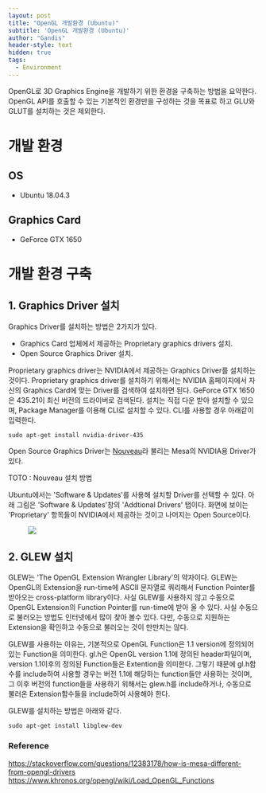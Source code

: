 ```yaml
---
layout: post
title: "OpenGL 개발환경 (Ubuntu)"
subtitle: 'OpenGL 개발환경 (Ubuntu)'
author: "Gandis"
header-style: text
hidden: true
tags:
  - Environment
---
```


OpenGL로 3D Graphics Engine을 개발하기 위한 환경을 구축하는 방법을 요약한다. OpenGL API를 호출할 수 있는 기본적인 환경만을 구성하는 것을 목표로 하고 GLU와 GLUT를 설치하는 것은 제외한다.


# 개발 환경
## OS
 - Ubuntu 18.04.3

## Graphics Card
 - GeForce GTX 1650


# 개발 환경 구축
## 1. Graphics Driver 설치
Graphics Driver를 설치하는 방법은 2가지가 있다.
 - Graphics Card 업체에서 제공하는 Proprietary graphics drivers 설치.
 - Open Source Graphics Driver 설치.
 
Proprietary graphics driver는 NVIDIA에서 제공하는 Graphics Driver를 설치하는 것이다. Proprietary graphics driver를 설치하기 위해서는 NVIDIA 홈페이지에서 자신의 Graphics Card에 맞는 Driver를 검색하여 설치하면 된다. GeForce GTX 1650은 435.21이 최신 버전의 드라이버로 검색된다. 설치는 직접 다운 받아 설치할 수 있으며, Package Manager를 이용해 CLI로 설치할 수 있다. CLI를 사용할 경우 아래같이 입력한다.

~~~
sudo apt-get install nvidia-driver-435
~~~

Open Source Graphics Driver는 [Nouveau](https://nouveau.freedesktop.org/wiki/)라 불리는 Mesa의 NVIDIA용 Driver가 있다. 

TOTO : Nouveau 설치 방법

Ubuntu에서는 'Software & Updates'를 사용해 설치할 Driver를 선택할 수 있다. 아래 그림은 'Software & Updates'창의 'Addtional Drivers' 탭이다. 화면에 보이는 'Proprietary' 항목들이 NVIDIA에서 제공하는 것이고 나머지는 Open Source이다.
<figure>
	<img src="/../assets/img/opengl_ubuntu/driver.png">
</figure>

## 2. GLEW 설치
GLEW는 'The OpenGL Extension Wrangler Library'의 약자이다. GLEW는 OpenGL의 Extension을 run-time에 ASCII 문자열로 쿼리해서 Function Pointer를 받아오는 cross-platform library이다. 사실 GLEW를 사용하지 않고 수동으로 OpenGL Extension의 Function Pointer를 run-time에 받아 올 수 있다. 사실 수동으로 불러오는 방법도 인터넷에서 많이 찾아 볼수 있다. 다만, 수동으로 지원하는 Extension을 확인하고 수동으로 불러오는 것이 만만치는 않다. 

GLEW를 사용하는 이유는, 기본적으로 OpenGL Function은 1.1 version에 정의되어있는 Function을 의미한다. gl.h은 OpenGL version 1.1에 정의된 header파일이며, version 1.1이후의 정의된 Function들은 Extention을 의미한다. 그렇기 때문에 gl.h함수를 include하여 사용할 경우는 버전 1.1에 해당하는 function들만 사용하는 것이며, 그 이후 버전의 function들을 사용하기 위해서는 glew.h를 include하거나, 수동으로 불러온 Extension함수들을 include하여 사용해야 한다.

GLEW를 설치하는 방법은 아래와 같다.

~~~
sudo apt-get install libglew-dev
~~~

### Reference
https://stackoverflow.com/questions/12383178/how-is-mesa-different-from-opengl-drivers
https://www.khronos.org/opengl/wiki/Load_OpenGL_Functions